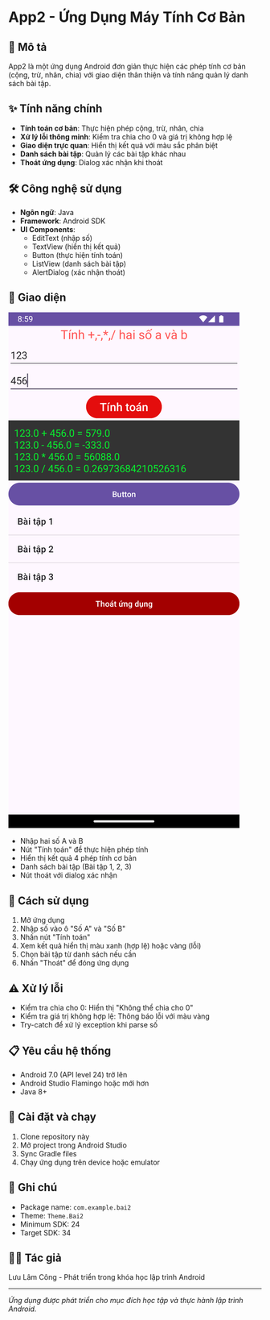 # App2 - Ứng Dụng Máy Tính Cơ Bản

## 📱 Mô tả

App2 là một ứng dụng Android đơn giản thực hiện các phép tính cơ bản (cộng, trừ, nhân, chia) với giao diện thân thiện và tính năng quản lý danh sách bài tập.

## ✨ Tính năng chính

- **Tính toán cơ bản**: Thực hiện phép cộng, trừ, nhân, chia
- **Xử lý lỗi thông minh**: Kiểm tra chia cho 0 và giá trị không hợp lệ
- **Giao diện trực quan**: Hiển thị kết quả với màu sắc phân biệt
- **Danh sách bài tập**: Quản lý các bài tập khác nhau
- **Thoát ứng dụng**: Dialog xác nhận khi thoát

## 🛠️ Công nghệ sử dụng

- **Ngôn ngữ**: Java
- **Framework**: Android SDK
- **UI Components**:
  - EditText (nhập số)
  - TextView (hiển thị kết quả)
  - Button (thực hiện tính toán)
  - ListView (danh sách bài tập)
  - AlertDialog (xác nhận thoát)

## 📱 Giao diện

![Giao diện ứng dụng](ImagesReadme/PhepTinh.png)

- Nhập hai số A và B
- Nút "Tính toán" để thực hiện phép tính
- Hiển thị kết quả 4 phép tính cơ bản
- Danh sách bài tập (Bài tập 1, 2, 3)
- Nút thoát với dialog xác nhận

## 🚀 Cách sử dụng

1. Mở ứng dụng
2. Nhập số vào ô "Số A" và "Số B"
3. Nhấn nút "Tính toán"
4. Xem kết quả hiển thị màu xanh (hợp lệ) hoặc vàng (lỗi)
5. Chọn bài tập từ danh sách nếu cần
6. Nhấn "Thoát" để đóng ứng dụng

## ⚠️ Xử lý lỗi

- Kiểm tra chia cho 0: Hiển thị "Không thể chia cho 0"
- Kiểm tra giá trị không hợp lệ: Thông báo lỗi với màu vàng
- Try-catch để xử lý exception khi parse số

## 📋 Yêu cầu hệ thống

- Android 7.0 (API level 24) trở lên
- Android Studio Flamingo hoặc mới hơn
- Java 8+

## 🔧 Cài đặt và chạy

1. Clone repository này
2. Mở project trong Android Studio
3. Sync Gradle files
4. Chạy ứng dụng trên device hoặc emulator

## 📝 Ghi chú

- Package name: `com.example.bai2`
- Theme: `Theme.Bai2`
- Minimum SDK: 24
- Target SDK: 34

## 👨‍💻 Tác giả

Lưu Lâm Công - Phát triển trong khóa học lập trình Android

---
*Ứng dụng được phát triển cho mục đích học tập và thực hành lập trình Android.*
